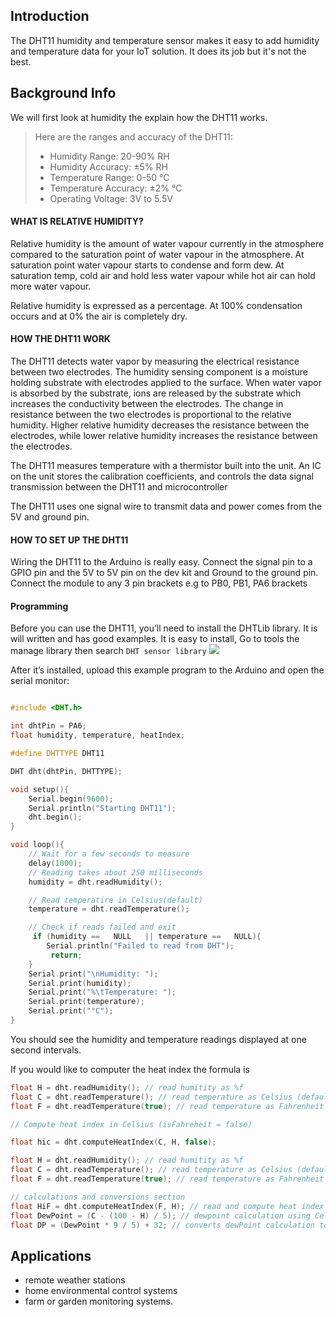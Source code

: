 ## Introduction
The DHT11 humidity and temperature sensor makes it easy to add humidity and temperature data for your IoT solution. It does its job but it's not the best. 

## Background Info
We will first look at humidity the explain how the DHT11 works.

> Here are the ranges and accuracy of the DHT11:
> * Humidity Range: 20-90% RH
> * Humidity Accuracy: ±5% RH
> * Temperature Range: 0-50 °C
> * Temperature Accuracy: ±2% °C
> * Operating Voltage: 3V to 5.5V

#### WHAT IS RELATIVE HUMIDITY?
Relative humidity is the amount of water vapour currently in the atmosphere compared to the saturation point of water vapour in the atmosphere. At saturation point water vapour starts to condense and form dew. At saturation temp, cold air and hold less water vapour while hot air can hold more water vapour. 

Relative humidity is expressed as a percentage. At 100% condensation occurs and at 0% the air is completely dry.


#### HOW THE DHT11 WORK
The DHT11 detects water vapor by measuring the electrical resistance between two electrodes. The humidity sensing component is a moisture holding substrate with electrodes applied to the surface. When water vapor is absorbed by the substrate, ions are released by the substrate which increases the conductivity between the electrodes. The change in resistance between the two electrodes is proportional to the relative humidity. Higher relative humidity decreases the resistance between the electrodes, while lower relative humidity increases the resistance between the electrodes.

The DHT11 measures temperature with a thermistor built into the unit. An IC on the unit stores the calibration coefficients, and controls the data signal transmission between the DHT11 and microcontroller

The DHT11 uses one signal wire to transmit data and power comes from the 5V and ground pin.

#### HOW TO SET UP THE DHT11
Wiring the DHT11 to the Arduino is really easy. Connect the signal pin to a GPIO pin and the 5V to 5V pin on the dev kit and Ground to the ground pin.
Connect the module to any 3 pin brackets e.g to PB0, PB1, PA6 brackets

#### Programming
Before you can use the DHT11, you’ll need to install the DHTLib library. It is will written and has good examples. It is easy to install, Go to tools the manage library then search `DHT sensor library`
![](https://i.imgur.com/r6rYvCK.png)

After it’s installed, upload this example program to the Arduino and open the serial monitor:

```cpp

#include <DHT.h>

int dhtPin = PA6;
float humidity, temperature, heatIndex;

#define DHTTYPE DHT11

DHT dht(dhtPin, DHTTYPE);

void setup(){
    Serial.begin(9600);
    Serial.println("Starting DHT11");
    dht.begin();
}

void loop(){
    // Wait for a few seconds to measure
    delay(1000);
    // Reading takes about 250 milliseconds
    humidity = dht.readHumidity();

    // Read temperatire in Celsius(default)
    temperature = dht.readTemperature();

    // Check if reads failed and exit
     if (humidity ==   NULL   || temperature ==   NULL){
        Serial.println("Failed to read from DHT");
         return;
    }
    Serial.print("\nHumidity: ");
    Serial.print(humidity);
    Serial.print("%\tTemperature: ");
    Serial.print(temperature);
    Serial.print("°C");
}

```
You should see the humidity and temperature readings displayed at one second intervals.

If you would like to computer the heat index the formula is
```cpp
float H = dht.readHumidity(); // read humitity as %f
float C = dht.readTemperature(); // read temperature as Celsius (default)
float F = dht.readTemperature(true); // read temperature as Fahrenheit (if true)

// Compute heat index in Celsius (isFahreheit = false)

float hic = dht.computeHeatIndex(C, H, false);

```

```cpp
float H = dht.readHumidity(); // read humitity as %f
float C = dht.readTemperature(); // read temperature as Celsius (default)
float F = dht.readTemperature(true); // read temperature as Fahrenheit (if true)

// calculations and conversions section
float HiF = dht.computeHeatIndex(F, H); // read and compute heat index in Fahrenheit (the default)
float DewPoint = (C - (100 - H) / 5); // dewpoint calculation using Celsius value
float DP = (DewPoint * 9 / 5) + 32; // converts dewPoint calculation to fahrenheit

```

## Applications
- remote weather stations
- home environmental control systems
- farm or garden monitoring systems.
